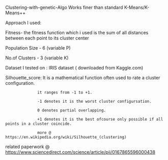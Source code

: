 Clustering-with-genetic-Algo
Works finer than standard K-Means/K-Means++ 



Approach I used:

Fitness- the fitness function which i used is the sum of all distances between each point to its cluster center

Population Size - 6 (variable P)

No.of Clusters - 3 (variable K)

Dataset I tested on : IRIS dataset  ( downloaded from Kaggle.com)

Silhouette_score: It is a mathematical function often used to rate a cluster configuration.

                  it ranges from -1 to +1.
                  
                  -1 denotes it is the worst cluster configursation.
                  
                  0 denotes partial overlapping.
                  
                  +1 denotes it is the best ofcourse only possible if all points in a cluster coincide.
                  
                  more @ https://en.wikipedia.org/wiki/Silhouette_(clustering)






related paperwork @ https://www.sciencedirect.com/science/article/pii/0167865596000438
